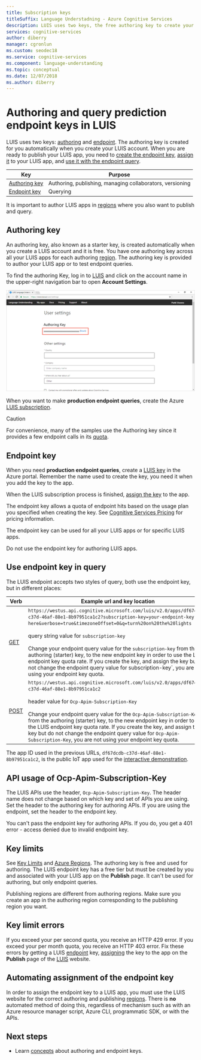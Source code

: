 ```yaml
---
title: Subscription keys
titleSuffix: Language Understadning - Azure Cognitive Services
description: LUIS uses two keys, the free authoring key to create your model and the metered endpoint key for querying the prediction endpoint with user utterances.
services: cognitive-services
author: diberry
manager: cgronlun
ms.custom: seodec18
ms.service: cognitive-services
ms.component: language-understanding
ms.topic: conceptual
ms.date: 12/07/2018
ms.author: diberry
---
```


# Authoring and query prediction endpoint keys in LUIS
LUIS uses two keys: [authoring](#programmatic-key) and [endpoint](#endpoint-key). The authoring key is created for you automatically when you create your LUIS account. When you are ready to publish your LUIS app, you need to [create the endpoint key](luis-how-to-azure-subscription.md#create-luis-endpoint-key), [assign it](luis-how-to-manage-keys.md#assign-endpoint-key) to your LUIS app, and [use it with the endpoint query](#use-endpoint-key-in-query). 

|Key|Purpose|
|--|--|
|[Authoring key](#programmatic-key)|Authoring, publishing, managing collaborators, versioning|
|[Endpoint key](#endpoint-key)| Querying|

It is important to author LUIS apps in [regions](luis-reference-regions.md#publishing-regions) where you also want to publish and query.

<a name="programmatic-key" ></a>
## Authoring key

An authoring key, also known as a starter key, is created automatically when you create a LUIS account and it is free. You have one authoring key across all your LUIS apps for each authoring [region](luis-reference-regions.md). The authoring key is provided to author your LUIS app or to test endpoint queries. 

To find the authoring Key, log in to [LUIS](luis-reference-regions.md#luis-website) and click on the account name in the upper-right navigation bar to open **Account Settings**.

![authoring Key](./media/luis-concept-keys/programatic-key.png)

When you want to make **production endpoint queries**, create the Azure [LUIS subscription](https://azure.microsoft.com/pricing/details/cognitive-services/language-understanding-intelligent-services/). 

> [!CAUTION]
> For convenience, many of the samples use the Authoring key since it provides a few endpoint calls in its [quota](luis-boundaries.md#key-limits).  

## Endpoint key
 When you need **production endpoint queries**, create a [LUIS key](https://azure.microsoft.com/pricing/details/cognitive-services/language-understanding-intelligent-services/) in the Azure portal. Remember the name used to create the key, you need it when you add the key to the app.

When the LUIS subscription process is finished, [assign the key](luis-how-to-manage-keys.md#assign-endpoint-key) to the app. 

The endpoint key allows a quota of endpoint hits based on the usage plan you specified when creating the key. See [Cognitive Services Pricing](https://azure.microsoft.com/pricing/details/cognitive-services/language-understanding-intelligent-services/?v=17.23h) for pricing information.

The endpoint key can be used for all your LUIS apps or for specific LUIS apps. 

Do not use the endpoint key for authoring LUIS apps. 

## Use endpoint key in query
The LUIS endpoint accepts two styles of query, both use the endpoint key, but in different places:

|Verb|Example url and key location|
|--|--|
|[GET](https://westus.dev.cognitive.microsoft.com/docs/services/5819c76f40a6350ce09de1ac/operations/5819c77140a63516d81aee78)|`https://westus.api.cognitive.microsoft.com/luis/v2.0/apps/df67dcdb-c37d-46af-88e1-8b97951ca1c2?subscription-key=your-endpoint-key-here&verbose=true&timezoneOffset=0&q=turn%20on%20the%20lights`<br><br>query string value for `subscription-key`<br><br>Change your endpoint query value for the `subscription-key` from the authoring (starter) key, to the new endpoint key in order to use the LUIS endpoint key quota rate. If you create the key, and assign the key but do not change the endpoint query value for subscription-key`, you are not using your endpoint key quota.|
|[POST](https://westus.dev.cognitive.microsoft.com/docs/services/5819c76f40a6350ce09de1ac/operations/5819c77140a63516d81aee79)| `https://westus.api.cognitive.microsoft.com/luis/v2.0/apps/df67dcdb-c37d-46af-88e1-8b97951ca1c2`<br><br> header value for `Ocp-Apim-Subscription-Key`<br><br>Change your endpoint query value for the `Ocp-Apim-Subscription-Key` from the authoring (starter) key, to the new endpoint key in order to use the LUIS endpoint key quota rate. If you create the key, and assign the key but do not change the endpoint query value for `Ocp-Apim-Subscription-Key`, you are not using your endpoint key quota.|

The app ID used in the previous URLs, `df67dcdb-c37d-46af-88e1-8b97951ca1c2`, is the public IoT app used for the [interactive demonstration](https://azure.microsoft.com/services/cognitive-services/language-understanding-intelligent-service/). 

## API usage of Ocp-Apim-Subscription-Key
The LUIS APIs use the header, `Ocp-Apim-Subscription-Key`. The header name does not change based on which key and set of APIs you are using. Set the header to the authoring key for authoring APIs. If you are using the endpoint, set the header to the endpoint key. 

You can't pass the endpoint key for authoring APIs. If you do, you get a 401 error - access denied due to invalid endpoint key. 

## Key limits
See [Key Limits](luis-boundaries.md#key-limits) and [Azure Regions](luis-reference-regions.md). The authoring key is free and used for authoring. The LUIS endpoint key has a free tier but must be created by you and associated with your LUIS app on the **Publish** page. It can't be used for authoring, but only endpoint queries.

Publishing regions are different from authoring regions. Make sure you create an app in the authoring region corresponding to the publishing region you want.

## Key limit errors
If you exceed your per second quota, you receive an HTTP 429 error. If you exceed your per month quota, you receive an HTTP 403 error. Fix these errors by getting a LUIS [endpoint](#endpoint-key) key, [assigning](luis-how-to-manage-keys.md#assign-endpoint-key) the key to the app on the **Publish** page of the [LUIS](luis-reference-regions.md#luis-website) website.

## Automating assignment of the endpoint key

In order to assign the endpoint key to a LUIS app, you must use the LUIS website for the correct authoring and publishing [regions](luis-reference-regions.md). There is **no** automated method of doing this, regardless of mechanism such as with an Azure resource manager script, Azure CLI, programmatic SDK, or with the APIs.

## Next steps

* Learn [concepts](luis-how-to-manage-keys.md#assign-endpoint-key) about authoring and endpoint keys.